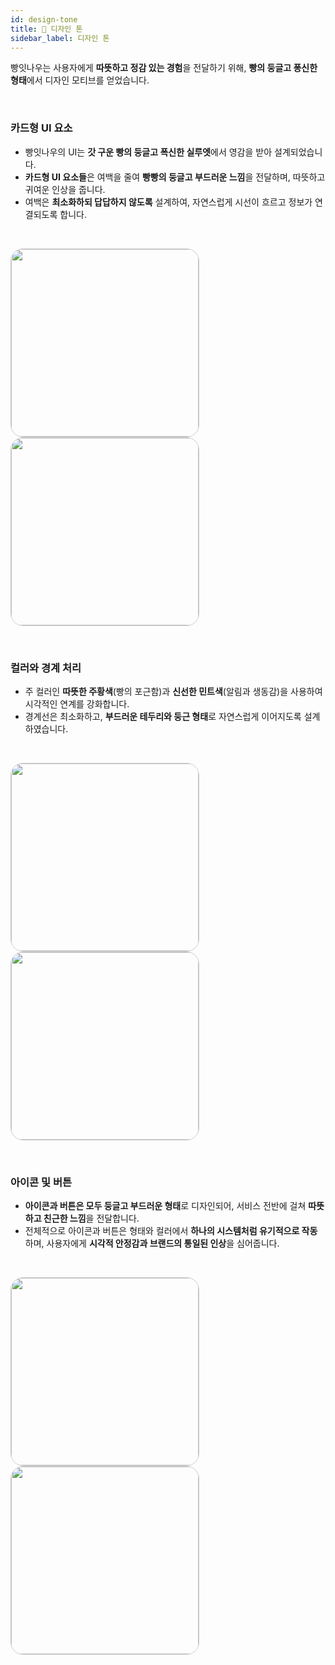 ```yaml
---
id: design-tone
title: 🎨 디자인 톤
sidebar_label: 디자인 톤
---
```


빵잇나우는 사용자에게 **따뜻하고 정감 있는 경험**을 전달하기 위해, **빵의 둥글고 퐁신한 형태**에서 디자인 모티브를 얻었습니다.

<br/>

### **카드형 UI 요소**

- 빵잇나우의 UI는 **갓 구운 빵의 둥글고 폭신한 실루엣**에서 영감을 받아 설계되었습니다.
- **카드형 UI 요소들**은 여백을 줄여 **빵빵의 둥글고 부드러운 느낌**을 전달하며, 따뜻하고 귀여운 인상을 줍니다.
- 여백은 **최소화하되 답답하지 않도록** 설계하여, 자연스럽게 시선이 흐르고 정보가 연결되도록 합니다.

<br/>

<img 
  src="/img/brand-identity/03_design-tone_01.png"
  style="width:300; height:300; border: 1px solid #ccc; border-radius: 20px;"/>
<img 
src="/img/brand-identity/03_design-tone_02.png"
style="width:300; height:300; border: 1px solid #ccc; border-radius: 20px;"/>

<br/>

### **컬러와 경계 처리**

- 주 컬러인 **따뜻한 주황색**(빵의 포근함)과 **신선한 민트색**(알림과 생동감)을 사용하여 시각적인 연계를 강화합니다.
- 경계선은 최소화하고, **부드러운 테두리와 둥근 형태**로 자연스럽게 이어지도록 설계하였습니다.

<br/>

<img 
  src="/img/brand-identity/03_design-tone_03.png"
  style="width:300; height:300; border: 1px solid #ccc; border-radius: 20px;"/>
<img 
src="/img/brand-identity/03_design-tone_04.png"
style="width:300; height:300; border: 1px solid #ccc; border-radius: 20px;"/>

<br/>

### **아이콘 및 버튼**

- **아이콘과 버튼은 모두 둥글고 부드러운 형태**로 디자인되어, 서비스 전반에 걸쳐 **따뜻하고 친근한 느낌**을 전달합니다.
- 전체적으로 아이콘과 버튼은 형태와 컬러에서 **하나의 시스템처럼 유기적으로 작동**하며, 사용자에게 **시각적 안정감과 브랜드의 통일된 인상**을 심어줍니다.

<br/>

<img 
  src="/img/brand-identity/03_design-tone_05.png"
  style="width:300; height:300; border: 1px solid #ccc; border-radius: 20px;"/>
<img 
src="/img/brand-identity/03_design-tone_06.png"
style="width:300; height:300; border: 1px solid #ccc; border-radius: 20px;"/>
